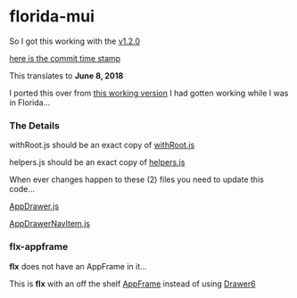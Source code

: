 # florida-mui

So I got this working with the
[v1.2.0](https://github.com/mui-org/material-ui/releases/tag/v1.2.0)

[here is the commit time stamp](https://github.com/mui-org/material-ui/commit/4ff3588dd268a83704cc55bfdbddb935c2f130ec)

This translates to **June 8, 2018**

I ported this over from
[this working version](https://github.com/stormasm/react-router-mui)
I had gotten working while I was in Florida...

### The Details

withRoot.js should be an exact copy of
[withRoot.js](https://github.com/mui-org/material-ui/blob/master/examples/create-react-app/src/withRoot.js)

helpers.js should be an exact copy of
[helpers.js](https://github.com/mui-org/material-ui/blob/master/docs/src/modules/utils/helpers.js)

When ever changes happen to these (2) files you need to update this code...

[AppDrawer.js](https://github.com/mui-org/material-ui/commits/master/docs/src/modules/components/AppDrawer.js)

[AppDrawerNavItem.js](https://github.com/mui-org/material-ui/commits/master/docs/src/modules/components/AppDrawerNavItem.js)

### flx-appframe

**flx** does not have an AppFrame in it...

This is **flx** with an off the shelf
[AppFrame](https://github.com/mui-org/material-ui/commits/master/docs/src/modules/components/AppFrame.js)
instead of using
[Drawer6](https://github.com/stormasm/florida-mui/commits/master/fl6/src/pages/Drawer6.js)
